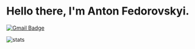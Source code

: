 # Hello there, I'm Anton Fedorovskyi.

[![Gmail Badge](https://img.shields.io/badge/-anton.fedorovsky@gmail.com-c14438?style=flat-square&logo=Gmail&logoColor=white&link=mailto:anton.fedorovsky@gmail.com)](mailto:anton.fedorovsky@gmail.com)
  
<img alt="stats" src="https://github-readme-stats.vercel.app/api?username=fedorovsky&show_icons=true&hide_border=true&hide_title=true" />

